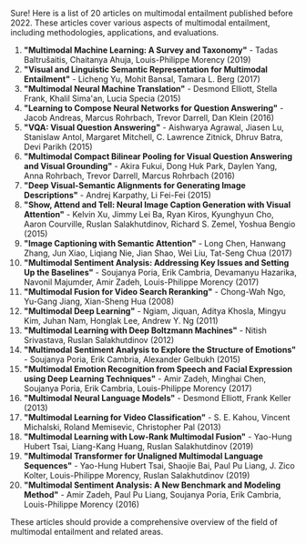 Sure! Here is a list of 20 articles on multimodal entailment published before 2022. These articles cover various aspects of multimodal entailment, including methodologies, applications, and evaluations.

1. **"Multimodal Machine Learning: A Survey and Taxonomy"** - Tadas Baltrušaitis, Chaitanya Ahuja, Louis-Philippe Morency (2019)
2. **"Visual and Linguistic Semantic Representation for Multimodal Entailment"** - Licheng Yu, Mohit Bansal, Tamara L. Berg (2017)
3. **"Multimodal Neural Machine Translation"** - Desmond Elliott, Stella Frank, Khalil Sima'an, Lucia Specia (2015)
4. **"Learning to Compose Neural Networks for Question Answering"** - Jacob Andreas, Marcus Rohrbach, Trevor Darrell, Dan Klein (2016)
5. **"VQA: Visual Question Answering"** - Aishwarya Agrawal, Jiasen Lu, Stanislaw Antol, Margaret Mitchell, C. Lawrence Zitnick, Dhruv Batra, Devi Parikh (2015)
6. **"Multimodal Compact Bilinear Pooling for Visual Question Answering and Visual Grounding"** - Akira Fukui, Dong Huk Park, Daylen Yang, Anna Rohrbach, Trevor Darrell, Marcus Rohrbach (2016)
7. **"Deep Visual-Semantic Alignments for Generating Image Descriptions"** - Andrej Karpathy, Li Fei-Fei (2015)
8. **"Show, Attend and Tell: Neural Image Caption Generation with Visual Attention"** - Kelvin Xu, Jimmy Lei Ba, Ryan Kiros, Kyunghyun Cho, Aaron Courville, Ruslan Salakhutdinov, Richard S. Zemel, Yoshua Bengio (2015)
9. **"Image Captioning with Semantic Attention"** - Long Chen, Hanwang Zhang, Jun Xiao, Liqiang Nie, Jian Shao, Wei Liu, Tat-Seng Chua (2017)
10. **"Multimodal Sentiment Analysis: Addressing Key Issues and Setting Up the Baselines"** - Soujanya Poria, Erik Cambria, Devamanyu Hazarika, Navonil Majumder, Amir Zadeh, Louis-Philippe Morency (2017)
11. **"Multimodal Fusion for Video Search Reranking"** - Chong-Wah Ngo, Yu-Gang Jiang, Xian-Sheng Hua (2008)
12. **"Multimodal Deep Learning"** - Ngiam, Jiquan, Aditya Khosla, Mingyu Kim, Juhan Nam, Honglak Lee, Andrew Y. Ng (2011)
13. **"Multimodal Learning with Deep Boltzmann Machines"** - Nitish Srivastava, Ruslan Salakhutdinov (2012)
14. **"Multimodal Sentiment Analysis to Explore the Structure of Emotions"** - Soujanya Poria, Erik Cambria, Alexander Gelbukh (2015)
15. **"Multimodal Emotion Recognition from Speech and Facial Expression using Deep Learning Techniques"** - Amir Zadeh, Minghai Chen, Soujanya Poria, Erik Cambria, Louis-Philippe Morency (2017)
16. **"Multimodal Neural Language Models"** - Desmond Elliott, Frank Keller (2013)
17. **"Multimodal Learning for Video Classification"** - S. E. Kahou, Vincent Michalski, Roland Memisevic, Christopher Pal (2013)
18. **"Multimodal Learning with Low-Rank Multimodal Fusion"** - Yao-Hung Hubert Tsai, Liang-Kang Huang, Ruslan Salakhutdinov (2019)
19. **"Multimodal Transformer for Unaligned Multimodal Language Sequences"** - Yao-Hung Hubert Tsai, Shaojie Bai, Paul Pu Liang, J. Zico Kolter, Louis-Philippe Morency, Ruslan Salakhutdinov (2019)
20. **"Multimodal Sentiment Analysis: A New Benchmark and Modeling Method"** - Amir Zadeh, Paul Pu Liang, Soujanya Poria, Erik Cambria, Louis-Philippe Morency (2016)

These articles should provide a comprehensive overview of the field of multimodal entailment and related areas.